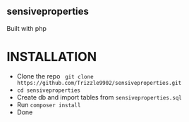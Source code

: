 ## sensiveproperties
Built with php

# INSTALLATION
* Clone the repo ` git clone https://github.com/Trizzle9902/sensiveproperties.git` 
* `cd sensiveproperties `
* Create db and import tables from `sensiveproperties.sql`
* Run `composer install`
* Done
